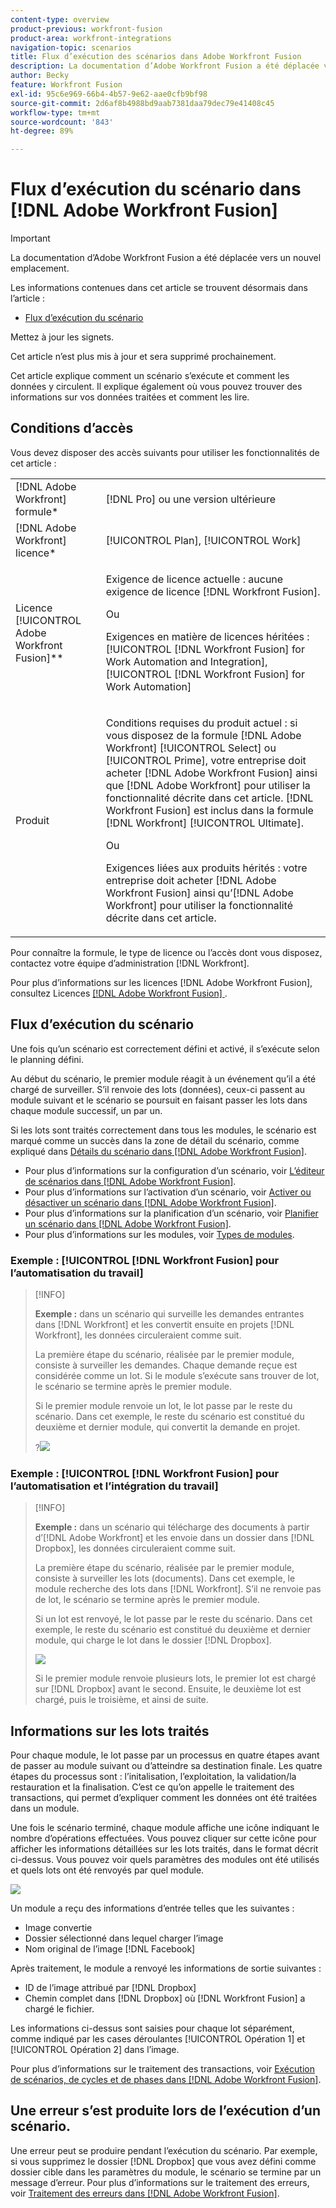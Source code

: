 ```yaml
---
content-type: overview
product-previous: workfront-fusion
product-area: workfront-integrations
navigation-topic: scenarios
title: Flux d’exécution des scénarios dans Adobe Workfront Fusion
description: La documentation d’Adobe Workfront Fusion a été déplacée vers un nouvel emplacement. Cet article est obsolète, mais contient un lien vers le nouvel article qui couvre cette fonctionnalité.
author: Becky
feature: Workfront Fusion
exl-id: 95c6e969-66b4-4b57-9e62-aae0cfb9bf98
source-git-commit: 2d6af8b4988bd9aab7381daa79dec79e41408c45
workflow-type: tm+mt
source-wordcount: '843'
ht-degree: 89%

---
```


# Flux d’exécution du scénario dans [!DNL Adobe Workfront Fusion]

>[!IMPORTANT]
>
>La documentation d’Adobe Workfront Fusion a été déplacée vers un nouvel emplacement.
>
>Les informations contenues dans cet article se trouvent désormais dans l’article :
>
>* [Flux d’exécution du scénario](https://experienceleague.adobe.com/docs/workfront-fusion/using/references/scenarios/scenario-execution-flow.html)
>
>Mettez à jour les signets.
>
>Cet article n’est plus mis à jour et sera supprimé prochainement.

Cet article explique comment un scénario s’exécute et comment les données y circulent. Il explique également où vous pouvez trouver des informations sur vos données traitées et comment les lire.

## Conditions d’accès

Vous devez disposer des accès suivants pour utiliser les fonctionnalités de cet article :

<table style="table-layout:auto"> 
 <col> 
 <col> 
 <tbody> 
  <tr> 
    <td role="rowheader">[!DNL Adobe Workfront] formule*</td> 
   <td> <p>[!DNL Pro] ou une version ultérieure</p> </td> 
  </tr> 
  <tr data-mc-conditions=""> 
   <td role="rowheader">[!DNL Adobe Workfront] licence*</td> 
   <td> <p>[!UICONTROL Plan], [!UICONTROL Work]</p> </td> 
  </tr> 
  <tr> 
   <td role="rowheader">Licence [!UICONTROL Adobe Workfront Fusion]**</td> 
   <td>
   <p>Exigence de licence actuelle : aucune exigence de licence [!DNL Workfront Fusion].</p>
   <p>Ou</p>
   <p>Exigences en matière de licences héritées : [!UICONTROL [!DNL Workfront Fusion] for Work Automation and Integration], [!UICONTROL [!DNL Workfront Fusion] for Work Automation]</p>
   </td> 
  </tr> 
  <tr> 
   <td role="rowheader">Produit</td> 
   <td>
   <p>Conditions requises du produit actuel : si vous disposez de la formule [!DNL Adobe Workfront] [!UICONTROL Select] ou [!UICONTROL Prime], votre entreprise doit acheter [!DNL Adobe Workfront Fusion] ainsi que [!DNL Adobe Workfront] pour utiliser la fonctionnalité décrite dans cet article. [!DNL Workfront Fusion] est inclus dans la formule [!DNL Workfront] [!UICONTROL Ultimate].</p>
   <p>Ou</p>
   <p>Exigences liées aux produits hérités : votre entreprise doit acheter [!DNL Adobe Workfront Fusion] ainsi qu’[!DNL Adobe Workfront] pour utiliser la fonctionnalité décrite dans cet article.</p>
   </td> 
  </tr> 
 </tbody> 
</table>

Pour connaître la formule, le type de licence ou l’accès dont vous disposez, contactez votre équipe d’administration [!DNL Workfront].

Pour plus d’informations sur les licences [!DNL Adobe Workfront Fusion], consultez Licences [[!DNL Adobe Workfront Fusion] ](../../workfront-fusion/get-started/license-automation-vs-integration.md).

## Flux d’exécution du scénario

Une fois qu’un scénario est correctement défini et activé, il s’exécute selon le planning défini.

Au début du scénario, le premier module réagit à un événement qu’il a été chargé de surveiller. S’il renvoie des lots (données), ceux-ci passent au module suivant et le scénario se poursuit en faisant passer les lots dans chaque module successif, un par un.

Si les lots sont traités correctement dans tous les modules, le scénario est marqué comme un succès dans la zone de détail du scénario, comme expliqué dans [Détails du scénario dans  [!DNL Adobe Workfront Fusion]](../../workfront-fusion/scenarios/scenario-detail.md).

* Pour plus d’informations sur la configuration d’un scénario, voir [L’éditeur de scénarios dans [!DNL Adobe Workfront Fusion]](../../workfront-fusion/scenarios/scenario-editor.md).
* Pour plus d’informations sur l’activation d’un scénario, voir [Activer ou désactiver un scénario dans  [!DNL Adobe Workfront Fusion]](../../workfront-fusion/scenarios/activate-or-inactivate-scenario.md).
* Pour plus d’informations sur la planification d’un scénario, voir [Planifier un scénario dans  [!DNL Adobe Workfront Fusion]](../../workfront-fusion/scenarios/schedule-a-scenario.md).
* Pour plus d’informations sur les modules, voir [Types de modules](../../workfront-fusion/modules/module-types.md).

### Exemple : [!UICONTROL [!DNL Workfront Fusion] pour l’automatisation du travail]

>[!INFO]
>
>**Exemple :** dans un scénario qui surveille les demandes entrantes dans [!DNL Workfront] et les convertit ensuite en projets [!DNL Workfront], les données circuleraient comme suit.
>
>La première étape du scénario, réalisée par le premier module, consiste à surveiller les demandes. Chaque demande reçue est considérée comme un lot. Si le module s’exécute sans trouver de lot, le scénario se termine après le premier module.
>
>Si le premier module renvoie un lot, le lot passe par le reste du scénario. Dans cet exemple, le reste du scénario est constitué du deuxième et dernier module, qui convertit la demande en projet.
>
>?![](assets/example-execution-flow-wf-only-350x157.png)

### Exemple : [!UICONTROL [!DNL Workfront Fusion] pour l’automatisation et l’intégration du travail]

>[!INFO]
>
>**Exemple :** dans un scénario qui télécharge des documents à partir d’[!DNL Adobe Workfront] et les envoie dans un dossier dans [!DNL Dropbox], les données circuleraient comme suit.
>
>La première étape du scénario, réalisée par le premier module, consiste à surveiller les lots (documents). Dans cet exemple, le module recherche des lots dans [!DNL Workfront]. S’il ne renvoie pas de lot, le scénario se termine après le premier module.
>
>Si un lot est renvoyé, le lot passe par le reste du scénario. Dans cet exemple, le reste du scénario est constitué du deuxième et dernier module, qui charge le lot dans le dossier [!DNL Dropbox].
>
>![](assets/example-wf-dropbox-scen-execution-flow-350x202.png)
>
>Si le premier module renvoie plusieurs lots, le premier lot est chargé sur [!DNL Dropbox] avant le second. Ensuite, le deuxième lot est chargé, puis le troisième, et ainsi de suite.

## Informations sur les lots traités

Pour chaque module, le lot passe par un processus en quatre étapes avant de passer au module suivant ou d’atteindre sa destination finale. Les quatre étapes du processus sont : l’initalisation, l’exploitation, la validation/la restauration et la finalisation. C’est ce qu’on appelle le traitement des transactions, qui permet d’expliquer comment les données ont été traitées dans un module.

Une fois le scénario terminé, chaque module affiche une icône indiquant le nombre d’opérations effectuées. Vous pouvez cliquer sur cette icône pour afficher les informations détaillées sur les lots traités, dans le format décrit ci-dessus. Vous pouvez voir quels paramètres des modules ont été utilisés et quels lots ont été renvoyés par quel module.

![](assets/info-processed-bundles-350x396.png)

Un module a reçu des informations d’entrée telles que les suivantes :

* Image convertie
* Dossier sélectionné dans lequel charger l’image
* Nom original de l’image [!DNL Facebook]

Après traitement, le module a renvoyé les informations de sortie suivantes :

* ID de l’image attribué par [!DNL Dropbox]
* Chemin complet dans [!DNL Dropbox] où [!DNL Workfront Fusion] a chargé le fichier.

Les informations ci-dessus sont saisies pour chaque lot séparément, comme indiqué par les cases déroulantes [!UICONTROL Opération 1] et [!UICONTROL Opération 2] dans l’image.

Pour plus d’informations sur le traitement des transactions, voir [Exécution de scénarios, de cycles et de phases dans  [!DNL Adobe Workfront Fusion]](../../workfront-fusion/scenarios/scenario-execution-cycles-phases.md).

## Une erreur s’est produite lors de l’exécution d’un scénario.

Une erreur peut se produire pendant l’exécution du scénario. Par exemple, si vous supprimez le dossier [!DNL Dropbox] que vous avez défini comme dossier cible dans les paramètres du module, le scénario se termine par un message d’erreur. Pour plus d’informations sur le traitement des erreurs, voir [Traitement des erreurs dans  [!DNL Adobe Workfront Fusion]](../../workfront-fusion/errors/error-processing.md).
